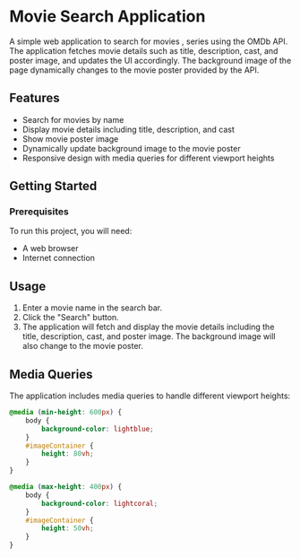 # Movie Search Application

A simple web application to search for movies , series using the OMDb API. The application fetches movie details such as title, description, cast, and poster image, and updates the UI accordingly. The background image of the page dynamically changes to the movie poster provided by the API.

## Features

- Search for movies by name
- Display movie details including title, description, and cast
- Show movie poster image
- Dynamically update background image to the movie poster
- Responsive design with media queries for different viewport heights


## Getting Started

### Prerequisites

To run this project, you will need:

- A web browser
- Internet connection



## Usage

1. Enter a movie name in the search bar.
2. Click the "Search" button.
3. The application will fetch and display the movie details including the title, description, cast, and poster image. The background image will also change to the movie poster.

## Media Queries

The application includes media queries to handle different viewport heights:

```css
@media (min-height: 600px) {
    body {
        background-color: lightblue;
    }
    #imageContainer {
        height: 80vh;
    }
}

@media (max-height: 400px) {
    body {
        background-color: lightcoral;
    }
    #imageContainer {
        height: 50vh;
    }
}
